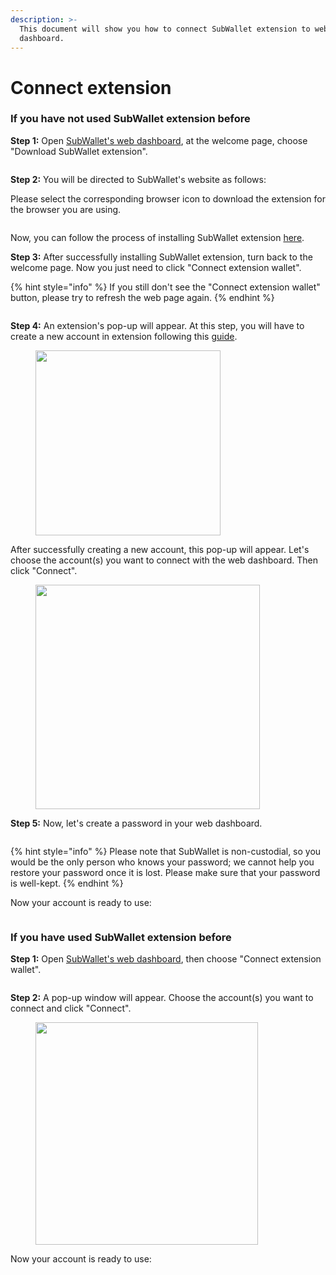 ```yaml
---
description: >-
  This document will show you how to connect SubWallet extension to web
  dashboard.
---
```


# Connect extension

### If you have not used SubWallet extension before

**Step 1:** Open [SubWallet's web dashboard](https://web.subwallet.app/welcome), at the welcome page, choose "Download SubWallet extension".

<figure><img src="../../.gitbook/assets/image (480).png" alt=""><figcaption></figcaption></figure>

**Step 2:** You will be directed to SubWallet's website as follows:

Please select the corresponding browser icon to download the extension for the browser you are using.

<figure><img src="../../.gitbook/assets/image (352).png" alt=""><figcaption></figcaption></figure>

Now, you can follow the process of installing SubWallet extension [here](../../extension-user-guide/getting-started/install-subwallet.md).

**Step 3:** After successfully installing SubWallet extension, turn back to the welcome page. Now you just need to click "Connect extension wallet".

{% hint style="info" %}
If you still don't see the "Connect extension wallet" button, please try to refresh the web page again.
{% endhint %}

<figure><img src="../../.gitbook/assets/image (481).png" alt=""><figcaption></figcaption></figure>

**Step 4:** An extension's pop-up will appear. At this step, you will have to create a new account in extension following this [guide](../../extension-user-guide/account-management/create-a-new-account.md).

<div align="left">

<figure><img src="../../.gitbook/assets/image (348).png" alt="" width="296"><figcaption></figcaption></figure>

</div>

After successfully creating a new account, this pop-up will appear. Let's choose the account(s) you want to connect with the web dashboard. Then click "Connect".

<div align="left">

<figure><img src="../../.gitbook/assets/image (347).png" alt="" width="359"><figcaption></figcaption></figure>

</div>

**Step 5:** Now, let's create a password in your web dashboard.

<figure><img src="../../.gitbook/assets/image (349).png" alt=""><figcaption></figcaption></figure>

{% hint style="info" %}
Please note that SubWallet is non-custodial, so you would be the only person who knows your password; we cannot help you restore your password once it is lost. Please make sure that your password is well-kept.
{% endhint %}

Now your account is ready to use:&#x20;

<figure><img src="../../.gitbook/assets/image (350).png" alt=""><figcaption></figcaption></figure>

### If you have used SubWallet extension before

**Step 1:** Open [SubWallet's web dashboard](https://web.subwallet.app/welcome), then choose "Connect extension wallet".

<figure><img src="../../.gitbook/assets/image (351).png" alt=""><figcaption></figcaption></figure>

**Step 2:** A pop-up window will appear. Choose the account(s) you want to connect and click "Connect".

<div align="left">

<figure><img src="../../.gitbook/assets/image (353).png" alt="" width="356"><figcaption></figcaption></figure>

</div>

Now your account is ready to use:&#x20;

<figure><img src="../../.gitbook/assets/image (354).png" alt=""><figcaption></figcaption></figure>
